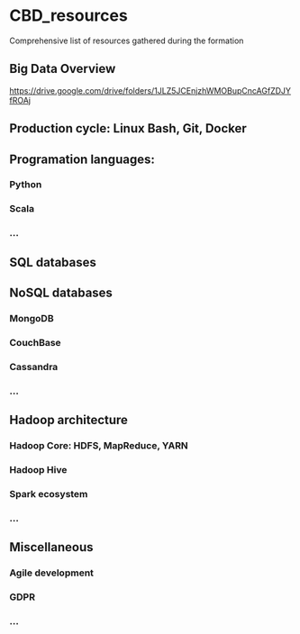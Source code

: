 # CBD_resources
Comprehensive list of resources gathered during the formation

## Big Data Overview
https://drive.google.com/drive/folders/1JLZ5JCEnjzhWMOBupCncAGfZDJYfROAj


## Production cycle: Linux Bash, Git, Docker


## Programation languages:

### Python

### Scala

### ...


## SQL databases

## NoSQL databases

### MongoDB 

### CouchBase

### Cassandra

### ...


## Hadoop architecture

### Hadoop Core: HDFS, MapReduce, YARN

### Hadoop Hive

### Spark ecosystem

### ...

## Miscellaneous

### Agile development

### GDPR

### ...





